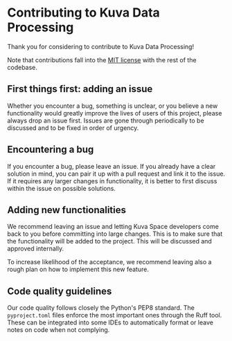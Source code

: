 # Contributing to Kuva Data Processing

Thank you for considering to contribute to Kuva Data Processing!

Note that contributions 
fall into the [MIT license](LICENSE.md) with the rest of the codebase.

## First things first: adding an issue

Whether you encounter a bug, something is unclear, or you believe a new functionality 
would greatly improve the lives of users of this project, please always drop an issue 
first. Issues are gone through periodically to be discussed and to be fixed in order of 
urgency.

## Encountering a bug

If you encounter a bug, please leave an issue. If you already have a clear solution in mind, 
you can pair it up with a pull request and link it to the issue. If it requires any larger 
changes in functionality, it is better to first discuss within the issue on possible solutions.

## Adding new functionalities

We recommend leaving an issue and letting Kuva Space developers come back to you before 
committing into large changes. This is to make sure that the functionality will be added 
to the project. This will be discussed and approved internally.

To increase likelihood of the acceptance, we recommend leaving also a rough plan on how 
to implement this new feature.

## Code quality guidelines

Our code quality follows closely the Python's PEP8 standard. The `pyproject.toml` files 
enforce the most important ones through the Ruff tool. These can be integrated into some 
IDEs to automatically format or leave notes on code when not complying.

